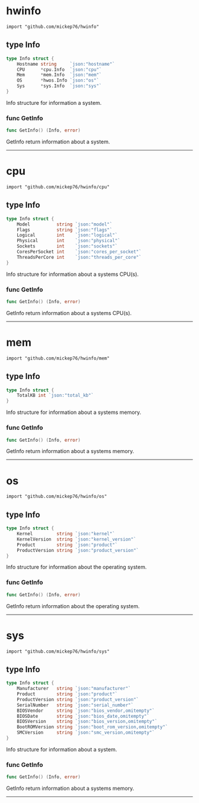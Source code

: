
# hwinfo
    import "github.com/mickep76/hwinfo"







## type Info
``` go
type Info struct {
    Hostname string     `json:"hostname"`
    CPU      *cpu.Info  `json:"cpu"`
    Mem      *mem.Info  `json:"mem"`
    OS       *hwos.Info `json:"os"`
    Sys      *sys.Info  `json:"sys"`
}
```
Info structure for information a system.









### func GetInfo
``` go
func GetInfo() (Info, error)
```
GetInfo return information about a system.










- - -

# cpu
    import "github.com/mickep76/hwinfo/cpu"







## type Info
``` go
type Info struct {
    Model          string `json:"model"`
    Flags          string `json:"flags"`
    Logical        int    `json:"logical"`
    Physical       int    `json:"physical"`
    Sockets        int    `json:"sockets"`
    CoresPerSocket int    `json:"cores_per_socket"`
    ThreadsPerCore int    `json:"threads_per_core"`
}
```
Info structure for information about a systems CPU(s).









### func GetInfo
``` go
func GetInfo() (Info, error)
```
GetInfo return information about a systems CPU(s).










- - -

# mem
    import "github.com/mickep76/hwinfo/mem"







## type Info
``` go
type Info struct {
    TotalKB int `json:"total_kb"`
}
```
Info structure for information about a systems memory.









### func GetInfo
``` go
func GetInfo() (Info, error)
```
GetInfo return information about a systems memory.










- - -

# os
    import "github.com/mickep76/hwinfo/os"







## type Info
``` go
type Info struct {
    Kernel         string `json:"kernel"`
    KernelVersion  string `json:"kernel_version"`
    Product        string `json:"product"`
    ProductVersion string `json:"product_version"`
}
```
Info structure for information about the operating system.









### func GetInfo
``` go
func GetInfo() (Info, error)
```
GetInfo return information about the operating system.










- - -

# sys
    import "github.com/mickep76/hwinfo/sys"







## type Info
``` go
type Info struct {
    Manufacturer   string `json:"manufacturer"`
    Product        string `json:"product"`
    ProductVersion string `json:"product_version"`
    SerialNumber   string `json:"serial_number"`
    BIOSVendor     string `json:"bios_vendor,omitempty"`
    BIOSDate       string `json:"bios_date,omitempty"`
    BIOSVersion    string `json:"bios_version,omitempty"`
    BootROMVersion string `json:"boot_rom_version,omitempty"`
    SMCVersion     string `json:"smc_version,omitempty"`
}
```
Info structure for information about a system.









### func GetInfo
``` go
func GetInfo() (Info, error)
```
GetInfo return information about a systems memory.










- - -
